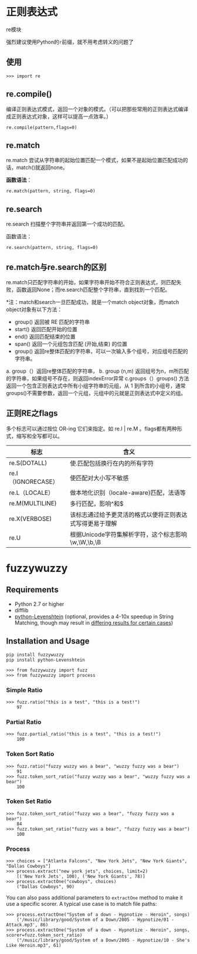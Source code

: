 # 正则表达式

re模块

强烈建议使用Python的`r`前缀，就不用考虑转义的问题了

## 使用

```
>>> import re
```



## re.compile()

编译正则表达式模式，返回一个对象的模式。（可以把那些常用的正则表达式编译成正则表达式对象，这样可以提高一点效率。）

`re.compile(pattern,flags=0)`

## re.match

re.match 尝试从字符串的起始位置匹配一个模式，如果不是起始位置匹配成功的话，match()就返回none。

**函数语法**：

```
re.match(pattern, string, flags=0)
```

## re.search

re.search 扫描整个字符串并返回第一个成功的匹配。

函数语法：

```
re.search(pattern, string, flags=0)
```

## re.match与re.search的区别

re.match只匹配字符串的开始，如果字符串开始不符合正则表达式，则匹配失败，函数返回None；而re.search匹配整个字符串，直到找到一个匹配。

*注：match和search一旦匹配成功，就是一个match object对象，而match object对象有以下方法：

- group() 返回被 RE 匹配的字符串
- start() 返回匹配开始的位置
- end() 返回匹配结束的位置
- span() 返回一个元组包含匹配 (开始,结束) 的位置
- group() 返回re整体匹配的字符串，可以一次输入多个组号，对应组号匹配的字符串。

a. group（）返回re整体匹配的字符串，
b. group (n,m) 返回组号为n，m所匹配的字符串，如果组号不存在，则返回indexError异常
c.groups（）groups() 方法返回一个包含正则表达式中所有小组字符串的元组，从 1 到所含的小组号，通常groups()不需要参数，返回一个元组，元组中的元就是正则表达式中定义的组。 

## 正则RE之flags

多个标志可以通过按位 OR-ing 它们来指定。如 re.I | re.M 。flags都有两种形式，缩写和全写都可以。

| 标志               | 含义                                                     |
| ------------------ | -------------------------------------------------------- |
| re.S(DOTALL)       | 使.匹配包括换行在内的所有字符                            |
| re.I（IGNORECASE） | 使匹配对大小写不敏感                                     |
| re.L（LOCALE）     | 做本地化识别（locale-aware)匹配，法语等                  |
| re.M(MULTILINE)    | 多行匹配，影响^和$                                       |
| re.X(VERBOSE)      | 该标志通过给予更灵活的格式以便将正则表达式写得更易于理解 |
| re.U               | 根据Unicode字符集解析字符，这个标志影响\w,\W,\b,\B       |



# fuzzywuzzy

## Requirements

- Python 2.7 or higher
- difflib
- [python-Levenshtein](https://github.com/ztane/python-Levenshtein/) (optional, provides a 4-10x speedup in String Matching, though may result in [differing results for certain cases](https://github.com/seatgeek/fuzzywuzzy/issues/128))

## Installation and Usage 

```
pip install fuzzywuzzy
pip install python-Levenshtein
```

```
>>> from fuzzywuzzy import fuzz
>>> from fuzzywuzzy import process
```

### Simple Ratio

```
>>> fuzz.ratio("this is a test", "this is a test!")
    97
```

### Partial Ratio

```
>>> fuzz.partial_ratio("this is a test", "this is a test!")
    100
```

### Token Sort Ratio

```
>>> fuzz.ratio("fuzzy wuzzy was a bear", "wuzzy fuzzy was a bear")
    91
>>> fuzz.token_sort_ratio("fuzzy wuzzy was a bear", "wuzzy fuzzy was a bear")
    100
```

### Token Set Ratio

```
>>> fuzz.token_sort_ratio("fuzzy was a bear", "fuzzy fuzzy was a bear")
    84
>>> fuzz.token_set_ratio("fuzzy was a bear", "fuzzy fuzzy was a bear")
    100
```

### Process

```
>>> choices = ["Atlanta Falcons", "New York Jets", "New York Giants", "Dallas Cowboys"]
>>> process.extract("new york jets", choices, limit=2)
    [('New York Jets', 100), ('New York Giants', 78)]
>>> process.extractOne("cowboys", choices)
    ("Dallas Cowboys", 90)
```

You can also pass additional parameters to `extractOne` method to make it use a specific scorer. A typical use case is to match file paths:

```
>>> process.extractOne("System of a down - Hypnotize - Heroin", songs)
    ('/music/library/good/System of a Down/2005 - Hypnotize/01 - Attack.mp3', 86)
>>> process.extractOne("System of a down - Hypnotize - Heroin", songs, scorer=fuzz.token_sort_ratio)
    ("/music/library/good/System of a Down/2005 - Hypnotize/10 - She's Like Heroin.mp3", 61)
```